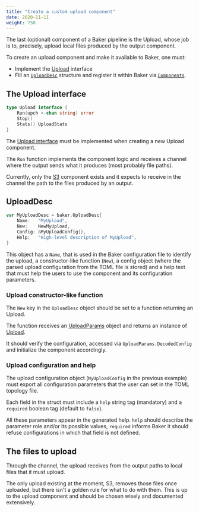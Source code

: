 ```yaml
---
title: "Create a custom upload component"
date: 2020-11-11
weight: 750
---
```

The last (optional) component of a Baker pipeline is the Upload, whose job is to, precisely,
upload local files produced by the output component.

To create an upload component and make it available to Baker, one must:

* Implement the [Upload](https://pkg.go.dev/github.com/AdRoll/baker#Upload) interface
* Fill an [`UploadDesc`](https://pkg.go.dev/github.com/AdRoll/baker#UploadDesc) structure and
register it within Baker via [`Components`](https://pkg.go.dev/github.com/AdRoll/baker#Components).

## The Upload interface

```go
type Upload interface {
	Run(upch <-chan string) error
	Stop()
	Stats() UploadStats
}
```

The [Upload interface](https://pkg.go.dev/github.com/AdRoll/baker#Upload) must be implemented when
creating a new Upload component.

The `Run` function implements the component logic and receives a channel where the output sends what
it produces (most probably file paths).

Currently, only the [S3](https://github.com/AdRoll/baker/blob/main/upload/s3.go) component exists
and it expects to receive in the channel the path to the files produced by an output.

## UploadDesc

```go
var MyUploadDesc = baker.UploadDesc{
	Name:   "MyUpload",
	New:    NewMyUpload,
	Config: &MyUploadConfig{},
	Help:   "High-level description of MyUpload",
}
```

This object has a `Name`, that is used in the Baker configuration file to identify the upload,
a constructor-like function (`New`), a config object (where the parsed upload configuration from the
TOML file is stored) and a help text that must help the users to use the component and its
configuration parameters.

### Upload constructor-like function

The `New` key in the `UploadDesc` object should be set to a function returning an Upload.

The function receives an [UploadParams](https://pkg.go.dev/github.com/AdRoll/baker#UploadParams)
object and returns an instance of [Upload](https://pkg.go.dev/github.com/AdRoll/baker#Upload).

It should verify the configuration, accessed via `UploadParams.DecodedConfig` and initialize
the component accordingly.

### Upload configuration and help

The upload configuration object (`MyUploadConfig` in the previous example) must export all
configuration parameters that the user can set in the TOML topology file.

Each field in the struct must include a `help` string tag (mandatory) and a `required` boolean tag
(default to `false`).

All these parameters appear in the generated help. `help` should describe the parameter role and/or
its possible values, `required` informs Baker it should refuse configurations in which that field
is not defined.

## The files to upload

Through the channel, the upload receives from the output paths to local files that it must upload.

The only upload existing at the moment, S3, removes those files once uploaded, but there isn't a
golden rule for what to do with them. This is up to the upload component and should be chosen
wisely and documented extensively.
